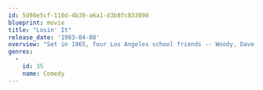```yaml
---
id: 5d98e5cf-110d-4b39-a6a1-d3b8fc833090
blueprint: movie
title: "Losin' It"
release_date: '1983-04-08'
overview: "Set in 1965, four Los Angeles school friends -- Woody, Dave, Spider and Wendell -- go on a series of misadventures when they head to Tijuana, Mexico, for a night of cruisin', causing trouble, and to lose their virginity."
genres:
  -
    id: 35
    name: Comedy
---
```

